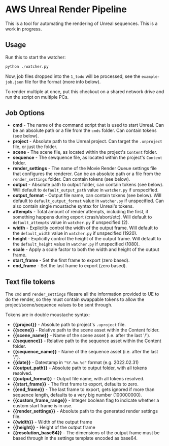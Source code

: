 # AWS Unreal Render Pipeline
This is a tool for automating the rendering of Unreal sequences.
This is a work in progress.

## Usage
Run this to start the watcher:
```py
python ./watcher.py
```

Now, job files dropped into the `1_todo` will be processed, see the `example-job.json` file for the format (more info below).

To render multiple at once, put this checkout on a shared network drive and run the script on multiple PCs.

## Job Options

- **cmd** - The name of the command script that is used to start Unreal. Can be an absolute path or a file from the `cmds` folder. Can contain tokens (see below).
- **project**  - Absolute path to the Unreal project. Can target the `.unproject` file, or just the folder.
- **scene** - The scene file, as located within the project's `Content` folder.
- **sequence** - The sewquence file, as located within the project's `Content` folder.
- **render_settings** - The name of the Movie Render Queue settings file that configures the renderer. Can be an absolute path or a file from the `render_settings` folder. Can contain tokens (see below).
- **output** - Absolute path to output folder, can contain tokens (see below). Will default to `default_output_path` value in `watcher.py` if unspecified.
- **output_format** - Output file name, can contain tokens (see below). Will default to `default_output_format` value in `watcher.py` if unspecified. Can also contain single moustache syntax for Unreal's tokens.
- **attempts** - Total amount of render attempts, including the first, if something happens during export (crash/abort/etc). Will default to `default_attempts` value in `watcher.py` if unspecified (2).
- **width** - Explicitly control the width of the output frame. Will default to the `default_width` value in `watcher.py` if unspecified (1920).
- **height** - Explicitly control the height of the output frame. Will default to the `default_height` value in `watcher.py` if unspecified (1080).
- **scale** - Apply a scale factor to both the width and height of the output frame.
- **start_frame** - Set the first frame to export (zero based).
- **end_frame** - Set the last frame to export (zero based).

## Text file tokens
The `cmd` and `render_settings` filesare all the information provided to UE to do the render, so they must contain swappable tokens to allow the project/scene/sequence values to be sent through.

Tokens are in double moustache syntax:

- **{{project}}** - Absolute path to project's `.uproject` file.
- **{{scene}}** - Relative path to the scene asset within the Content folder.
- **{{scene_name}}** - Name of the scene asset (i.e. after the last '/').
- **{{sequence}}** - Relative path to the sequence asset within the Content folder.
- **{{sequence_name}}** - Name of the sequence asset (i.e. after the last '/').
- **{{date}}** - Datestamp in `"%Y.%m.%d"` format (e.g. 2022.02.31)
- **{{output_path}}** - Absolute path to output folder, with all tokens resolved.
- **{{output_format}}** - Output file name, with all tokens resolved.
- **{{start_frame}}** - The first frame to export, defaults to zero.
- **{{end_frame}}** - The last frame to export, gets ignored if more than sequence length, defaults to a very big number (100000000).
- **{{custom_frame_range}}** - Integer boolean flag to indicate whether a custom start frame is in use.
- **{{render_settings}}** - Absolute path to the generated render settings file.
- **{{width}}** - Width of the output frame
- **{{height}}** - Height of the output frame
- **{{resolution_base64}}** - The dimensions of the output frame must be based through in the settings template encoded as base64.
